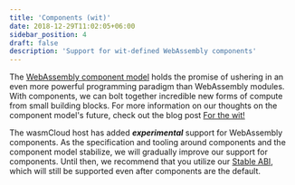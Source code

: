 ```yaml
---
title: 'Components (wit)'
date: 2018-12-29T11:02:05+06:00
sidebar_position: 4
draft: false
description: 'Support for wit-defined WebAssembly components'
---
```


<head>
  <meta name="robots" content="noindex" />
</head>

The [WebAssembly component model](https://github.com/WebAssembly/component-model) holds the promise of ushering in an even more powerful programming paradigm than WebAssembly modules. With components, we can bolt together incredible new forms of compute from small building blocks. For more information on our thoughts on the component model's future, check out the blog post [For the wit!](https://cosmonic.com/blog/engineering/for-the-wit-my-first-day-with-components)

The wasmCloud host has added **_experimental_** support for WebAssembly components. As the specification and tooling around components and the component model stabilize, we will gradually improve our support for components. Until then, we recommend that you utilize our [Stable ABI](/docs/0.82/hosts/abis/wasmbus), which will still be supported even after components are the default.
